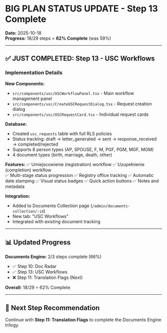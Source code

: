 # BIG PLAN STATUS UPDATE - Step 13 Complete

**Date:** 2025-10-18  
**Progress:** 18/29 steps = **62% Complete** (was 59%)

---

## ✅ JUST COMPLETED: Step 13 - USC Workflows

### Implementation Details

**New Components:**
- `src/components/usc/USCWorkflowPanel.tsx` - Main workflow management panel
- `src/components/usc/CreateUSCRequestDialog.tsx` - Request creation dialog
- `src/components/usc/USCRequestCard.tsx` - Individual request cards

**Database:**
- Created `usc_requests` table with full RLS policies
- Status tracking: draft → letter_generated → sent → response_received → completed/rejected
- Supports 8 person types (AP, SPOUSE, F, M, PGF, PGM, MGF, MGM)
- 4 document types (birth, marriage, death, other)

**Features:**
✅ Umiejscowienie (registration) workflow
✅ Uzupełnienie (completion) workflow  
✅ Multi-stage status progression
✅ Registry office tracking
✅ Automatic date stamping
✅ Visual status badges
✅ Quick action buttons
✅ Notes and metadata

**Integration:**
- Added to Documents Collection page (`/admin/documents-collection/:id`)
- New tab: "USC Workflows"
- Integrated with existing document tracking

---

## 📊 Updated Progress

**Documents Engine:** 2/3 steps complete (66%)
- ✅ Step 10: Doc Radar
- ✅ Step 13: USC Workflows  
- ❌ Step 11: Translation Flags (Next)

**Overall:** 18/29 = 62% Complete

---

## 🎯 Next Step Recommendation

Continue with **Step 11: Translation Flags** to complete the Documents Engine trilogy.
